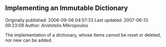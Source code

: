 ## Implementing an Immutable Dictionary

Originally published: 2006-09-06 04:57:33
Last updated: 2007-06-13 09:23:09
Author: Aristotelis Mikropoulos

The implementation of a dictionary, whose items cannot be reset or deleted, nor new can be added.